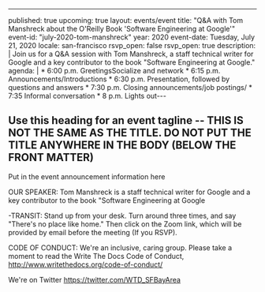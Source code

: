 ---
published: true
upcoming: true
layout: events/event
title: "Q&A with Tom Manshreck about the O'Reilly Book 'Software Engineering at Google'"
event-id: "july-2020-tom-manshreck"
year: 2020
event-date: Tuesday, July 21, 2020
locale: san-francisco
rsvp_open: false
rsvp_open: true
description: |
Join us for a Q&A session with Tom Manshreck, a staff technical writer for Google and a key contributor to the book "Software Engineering at Google."  
agenda: |
    * 6:00 p.m. GreetingsSocialize and network
    * 6:15 p.m. Announcements/Introductions
    * 6:30 p.m. Presentation, followed by questions and answers
    * 7:30 p.m. Closing announcements/job postings/
    * 7:35 Informal conversation
    * 8 p.m. Lights out---

## Use this heading for an event tagline -- THIS IS NOT THE SAME AS THE TITLE. DO NOT PUT THE TITLE ANYWHERE IN THE BODY (BELOW THE FRONT MATTER)

Put in the event announcement information here

OUR SPEAKER: Tom Manshreck is a staff technical writer for Google and a key contributor to the book "Software Engineering at Google

-TRANSIT:
Stand up from your desk. Turn around three times, and say "There's no place like home."
Then click on the Zoom link, which will be provided by email before the meeting (If you RSVP).

CODE OF CONDUCT: We're an inclusive, caring group. Please take a moment to read the Write The Docs Code of Conduct, http://www.writethedocs.org/code-of-conduct/

We're on Twitter
https://twitter.com/WTD_SFBayArea
